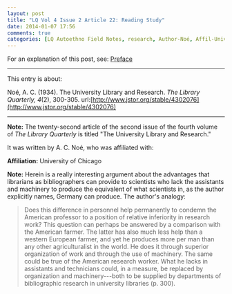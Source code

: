 ```yaml
---
layout: post
title: "LQ Vol 4 Issue 2 Article 22: Reading Study"
date: 2014-01-07 17:56
comments: true
categories: [LQ Autoethno Field Notes, research, Author-Noé, Affil-University of Chicago]
---
```


For an explanation of this post, see:
[Preface](/blog/2013/08/14/lq-autoethnography-research-journal-preface/)

---

This entry is about:

Noé, A. C. (1934). The University Library and Research. *The
Library Quarterly, 4*(2), 300-305.
url:[http://www.jstor.org/stable/4302076](http://www.jstor.org/stable/4302076)

---

**Note:** The twenty-second article of the second issue of the
fourth volume of *The Library Quarterly* is titled "The University
Library and Research."

It was written by A. C. Noé, who was affiliated with:

**Affiliation:** University of Chicago

**Note:** Herein is a really interesting argument about the
advantages that librarians as bibliographers can provide to
scientists who lack the assistants and machinery to produce the
equivalent of what scientists in, as the author explicitly names,
Germany can produce. The author's analogy:

> Does this difference in personnel help permanently to condemn
> the American professor to a position of relative inferiority in
> research work? This question can perhaps be answered by a
> comparison with the American farmer. The latter has also much
> less help than a western European farmer, and yet he produces
> more per man than any other agriculturalist in the world. He
> does it through superior organization of work and through the
> use of machinery. The same could be true of the American
> research worker. What he lacks in assistants and technicians
> could, in a measure, be replaced by organization and
> machinery---both to be supplied by departments of bibliographic
> research in university libraries (p. 300).
